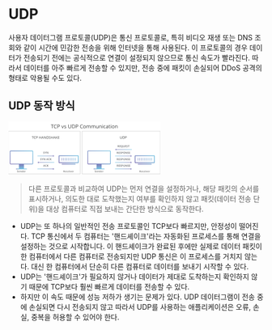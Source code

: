 # UDP
사용자 데이터그램 프로토콜(UDP)은 통신 프로토콜로, 특히 비디오 재생 또는 DNS 조회와 같이 시간에 민감한 전송을 위해 인터넷을 통해 사용된다. 이 프로토콜의 경우 데이터가 전송되기 전에는 공식적으로 연결이 설정되지 않으므로 통신 속도가 빨라진다. 따라서 데이터를 아주 빠르게 전송할 수 있지만, 전송 중에 패킷이 손실되어 DDoS 공격의 형태로 악용될 수도 있다.

## UDP 동작 방식
![Alt text](image-3.png)
> 다른 프로토콜과 비교하여 UDP는 먼저 연결을 설정하거나, 해당 패킷의 순서를 표시하거나, 의도한 대로 도착했는지 여부를 확인하지 않고 패킷(데이터 전송 단위)을 대상 컴퓨터로 직접 보내는 간단한 방식으로 동작한다.

- UDP는 또 하나의 일반적인 전송 프로토콜인 TCP보다 빠르지만, 안정성이 떨어진다. TCP 통신에서 두 컴퓨터는 '핸드셰이크'라는 자동화된 프로세스를 통해 연결을 설정하는 것으로 시작합니다. 이 핸드셰이크가 완료된 후에만 실제로 데이터 패킷이 한 컴퓨터에서 다른 컴퓨터로 전송되지만 UDP 통신은 이 프로세스를 거치지 않는다. 대신 한 컴퓨터에서 단순히 다른 컴퓨터로 데이터를 보내기 시작할 수 있다.
- UDP는 '핸드셰이크'가 필요하지 않거나 데이터가 제대로 도착하는지 확인하지 않기 때문에 TCP보다 훨씬 빠르게 데이터를 전송할 수 있다.
- 하지만 이 속도 때문에 성능 저하가 생기는 문제가 있다. UDP 데이터그램이 전송 중에 손실되면 다시 전송되지 않고 따라서 UDP를 사용하는 애플리케이션은 오류, 손실, 중복을 허용할 수 있어야 한다.





